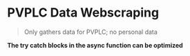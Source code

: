 # PVPLC Data Webscraping

> Only gathers data for PVPLC; no personal data

**The try catch blocks in the async function can be optimized** 
